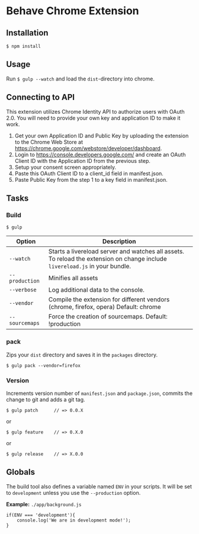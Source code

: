 # Behave Chrome Extension


## Installation

	$ npm install

## Usage

Run `$ gulp --watch` and load the `dist`-directory into chrome.

## Connecting to API

This extension utilizes Chrome Identity API to authorize users with OAuth 2.0. You will need to provide your own key and application ID to make it work.

1. Get your own Application ID and Public Key by uploading the extension to the Chrome Web Store at https://chrome.google.com/webstore/developer/dashboard.
2. Login to https://console.developers.google.com/ and create an OAuth Client ID with the Application ID from the previous step.
3. Setup your consent screen appropriately.
4. Paste this OAuth Client ID to a client_id field in manifest.json.
5. Paste Public Key from the step 1 to a key field in manifest.json.

## Tasks

### Build

	$ gulp


| Option         | Description                                                                                                                                           |
|----------------|-------------------------------------------------------------------------------------------------------------------------------------------------------|
| `--watch`      | Starts a livereload server and watches all assets. <br>To reload the extension on change include `livereload.js` in your bundle.                      |
| `--production` | Minifies all assets                                                                                                                                   |
| `--verbose`    | Log additional data to the console.                                                                                                                   |
| `--vendor`     | Compile the extension for different vendors (chrome, firefox, opera)  Default: chrome                                                                 |
| `--sourcemaps` | Force the creation of sourcemaps. Default: !production                                                                                                |


### pack

Zips your `dist` directory and saves it in the `packages` directory.

    $ gulp pack --vendor=firefox

### Version

Increments version number of `manifest.json` and `package.json`,
commits the change to git and adds a git tag.


    $ gulp patch      // => 0.0.X

or

    $ gulp feature    // => 0.X.0

or

    $ gulp release    // => X.0.0


## Globals

The build tool also defines a variable named `ENV` in your scripts. It will be set to `development` unless you use the `--production` option.


**Example:** `./app/background.js`

	if(ENV === 'development'){
		console.log('We are in development mode!');
	}







